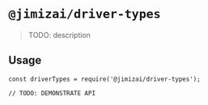 # `@jimizai/driver-types`

> TODO: description

## Usage

```
const driverTypes = require('@jimizai/driver-types');

// TODO: DEMONSTRATE API
```
